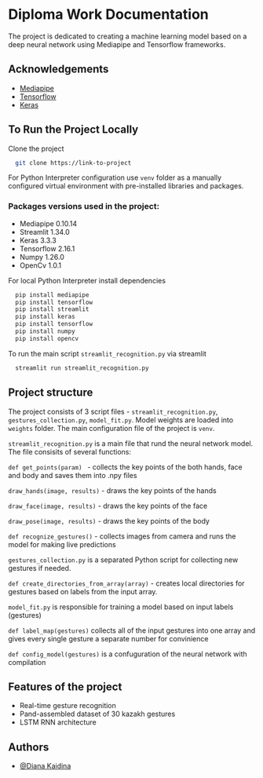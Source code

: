 # Diploma Work Documentation

The project is dedicated to creating a machine learning model based on a deep neural network using Mediapipe and Tensorflow frameworks.



## Acknowledgements

 - [Mediapipe](https://developers.google.com/mediapipe)
 - [Tensorflow](https://www.tensorflow.org/?hl=ru)
 - [Keras](https://keras.io/)


## To Run the Project Locally

Clone the project

```bash
  git clone https://link-to-project
```

For Python Interpreter configuration use ```venv``` folder as a manually configured virtual environment with pre-installed libraries and packages.

### Packages versions used in the project:
- Mediapipe 0.10.14
- Streamlit 1.34.0
- Keras 3.3.3
- Tensorflow 2.16.1
- Numpy 1.26.0
- OpenCv 1.0.1

For local Python Interpreter install dependencies

```bash
  pip install mediapipe 
  pip install tensorflow
  pip install streamlit
  pip install keras
  pip install tensorflow
  pip install numpy 
  pip install opencv

```

To run the main script ```streamlit_recognition.py``` via streamlit 

```bash
  streamlit run streamlit_recognition.py 
```


## Project structure

The project consists of 3 script files -   ``` streamlit_recognition.py ```,  ```gestures_collection.py```, ```model_fit.py```. Model weights are loaded into ```weights``` folder. The main configuration file of the project is ```venv```.

``` streamlit_recognition.py ``` is a main file that rund the neural network model.  The file consisits of several functions:

```def get_points(param) ``` - collects the key points of the both hands, face and body and saves them into .npy files

```draw_hands(image, results)``` - draws the key points of the hands

```draw_face(image, results)``` - draws the key points of the face

```draw_pose(image, results)``` - draws the key points of the body

```def recognize_gestures()``` - collects images from camera and runs the model for making live predictions



```gestures_collection.py``` is a separated Python script for collecting new gestures if needed.

```def create_directories_from_array(array)``` - creates local directories for gestures based on labels from the input array.

```model_fit.py``` is responsible for training a model based on input labels (gestures)

```def label_map(gestures)```  collects all of the input gestures into one array and gives every single gesture a separate number for convinience

```def config_model(gestures)``` is a confuguration of the neural network with compilation




## Features of the project

- Real-time gesture recognition
- Рand-assembled dataset of 30 kazakh gestures
- LSTM RNN architecture



## Authors

- [@Diana Kaidina](https://github.com/DiKaidina)
